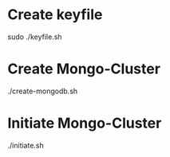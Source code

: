 # Create keyfile
sudo ./keyfile.sh

# Create Mongo-Cluster
./create-mongodb.sh

# Initiate Mongo-Cluster
./initiate.sh 
